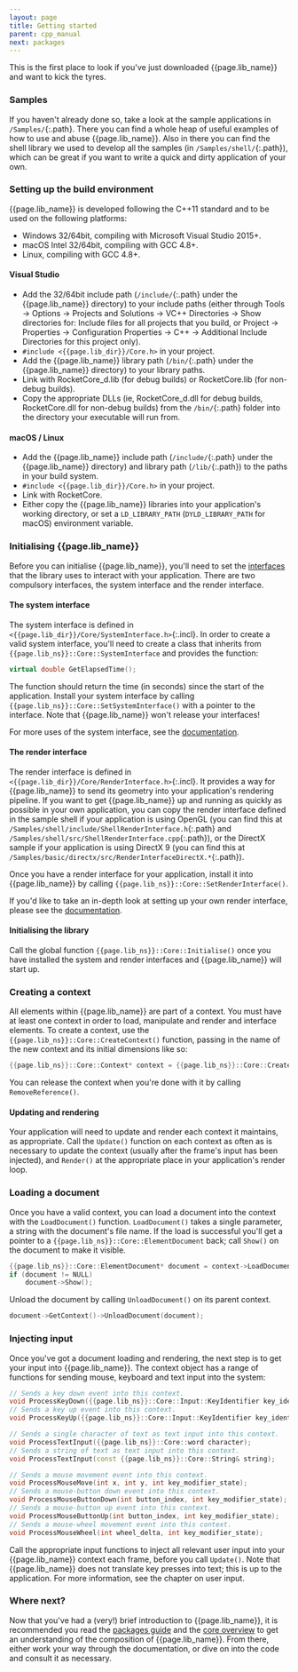 ```yaml
---
layout: page
title: Getting started
parent: cpp_manual
next: packages
---
```


This is the first place to look if you've just downloaded {{page.lib_name}} and want to kick the tyres.

### Samples

If you haven't already done so, take a look at the sample applications in `/Samples/`{:.path}. There you can find a whole heap of useful examples of how to use and abuse {{page.lib_name}}. Also in there you can find the shell library we used to develop all the samples (in `/Samples/shell/`{:.path}), which can be great if you want to write a quick and dirty application of your own.

### Setting up the build environment

{{page.lib_name}} is developed following the C++11 standard and to be used on the following platforms:

* Windows 32/64bit, compiling with Microsoft Visual Studio 2015+.
* macOS Intel 32/64bit, compiling with GCC 4.8+.
* Linux, compiling with GCC 4.8+. 

#### Visual Studio

* Add the 32/64bit include path (`/include/`{:.path} under the {{page.lib_name}} directory) to your include paths (either through Tools -> Options -> Projects and Solutions -> VC++ Directories -> Show directories for: Include files for all projects that you build, or Project -> Properties -> Configuration Properties -> C++ -> Additional Include Directories for this project only).
* `#include <{{page.lib_dir}}/Core.h>` in your project.
* Add the {{page.lib_name}} library path (`/bin/`{:.path} under the {{page.lib_name}} directory) to your library paths.
* Link with RocketCore_d.lib (for debug builds) or RocketCore.lib (for non-debug builds).
* Copy the appropriate DLLs (ie, RocketCore_d.dll for debug builds, RocketCore.dll for non-debug builds) from the `/bin/`{:.path} folder into the directory your executable will run from. 

#### macOS / Linux

* Add the {{page.lib_name}} include path (`/include/`{:.path} under the {{page.lib_name}} directory) and library path (`/lib/`{:.path}) to the paths in your build system.
* `#include <{{page.lib_dir}}/Core.h>` in your project.
* Link with RocketCore.
* Either copy the {{page.lib_name}} libraries into your application's working directory, or set a `LD_LIBRARY_PATH` (`DYLD_LIBRARY_PATH` for macOS) environment variable. 

### Initialising {{page.lib_name}}

Before you can initialise {{page.lib_name}}, you'll need to set the [interfaces](interfaces.html) that the library uses to interact with your application. There are two compulsory interfaces, the system interface and the render interface.

#### The system interface

The system interface is defined in `<{{page.lib_dir}}/Core/SystemInterface.h>`{:.incl}. In order to create a valid system interface, you'll need to create a class that inherits from `{{page.lib_ns}}::Core::SystemInterface` and provides the function:

```cpp
virtual double GetElapsedTime();
```

The function should return the time (in seconds) since the start of the application. Install your system interface by calling `{{page.lib_ns}}::Core::SetSystemInterface()` with a pointer to the interface. Note that {{page.lib_name}} won't release your interfaces!

For more uses of the system interface, see the [documentation](interfaces.html#the-system-interface).

#### The render interface

The render interface is defined in `<{{page.lib_dir}}/Core/RenderInterface.h>`{:.incl}. It provides a way for {{page.lib_name}} to send its geometry into your application's rendering pipeline. If you want to get {{page.lib_name}} up and running as quickly as possible in your own application, you can copy the render interface defined in the sample shell if your application is using OpenGL (you can find this at `/Samples/shell/include/ShellRenderInterface.h`{:.path} and `/Samples/shell/src/ShellRenderInterface.cpp`{:.path}), or the DirectX sample if your application is using DirectX 9 (you can find this at `/Samples/basic/directx/src/RenderInterfaceDirectX.*`{:.path}).

Once you have a render interface for your application, install it into {{page.lib_name}} by calling `{{page.lib_ns}}::Core::SetRenderInterface()`.

If you'd like to take an in-depth look at setting up your own render interface, please see the [documentation](interfaces.html#the-render-interface).

#### Initialising the library

Call the global function `{{page.lib_ns}}::Core::Initialise()` once you have installed the system and render interfaces and {{page.lib_name}} will start up.

### Creating a context

All elements within {{page.lib_name}} are part of a context. You must have at least one context in order to load, manipulate and render and interface elements. To create a context, use the `{{page.lib_ns}}::Core::CreateContext()` function, passing in the name of the new context and its initial dimensions like so:

```cpp
{{page.lib_ns}}::Core::Context* context = {{page.lib_ns}}::Core::CreateContext("default", {{page.lib_ns}}::Core::Vector2i(myScreenWidth, myScreenHeight));
```

You can release the context when you're done with it by calling `RemoveReference()`.

#### Updating and rendering

Your application will need to update and render each context it maintains, as appropriate. Call the `Update()` function on each context as often as is necessary to update the context (usually after the frame's input has been injected), and `Render()` at the appropriate place in your application's render loop.

### Loading a document

Once you have a valid context, you can load a document into the context with the `LoadDocument()` function. `LoadDocument()` takes a single parameter, a string with the document's file name. If the load is successful you'll get a pointer to a `{{page.lib_ns}}::Core::ElementDocument` back; call `Show()` on the document to make it visible.

```cpp
{{page.lib_ns}}::Core::ElementDocument* document = context->LoadDocument("../../assets/demo.rml");
if (document != NULL)
	document->Show();
```

Unload the document by calling `UnloadDocument()` on its parent context.

```cpp
document->GetContext()->UnloadDocument(document);
```

### Injecting input

Once you've got a document loading and rendering, the next step is to get your input into {{page.lib_name}}. The context object has a range of functions for sending mouse, keyboard and text input into the system:

```cpp
// Sends a key down event into this context.
void ProcessKeyDown({{page.lib_ns}}::Core::Input::KeyIdentifier key_identifier, int key_modifier_state);
// Sends a key up event into this context.
void ProcessKeyUp({{page.lib_ns}}::Core::Input::KeyIdentifier key_identifier, int key_modifier_state);

// Sends a single character of text as text input into this context.
void ProcessTextInput({{page.lib_ns}}::Core::word character);
// Sends a string of text as text input into this context.
void ProcessTextInput(const {{page.lib_ns}}::Core::String& string);

// Sends a mouse movement event into this context.
void ProcessMouseMove(int x, int y, int key_modifier_state);
// Sends a mouse-button down event into this context.
void ProcessMouseButtonDown(int button_index, int key_modifier_state);
// Sends a mouse-button up event into this context.
void ProcessMouseButtonUp(int button_index, int key_modifier_state);
// Sends a mouse-wheel movement event into this context.
void ProcessMouseWheel(int wheel_delta, int key_modifier_state);
```

Call the appropriate input functions to inject all relevant user input into your {{page.lib_name}} context each frame, before you call `Update()`. Note that {{page.lib_name}} does not translate key presses into text; this is up to the application. For more information, see the chapter on user input.

### Where next?

Now that you've had a (very!) brief introduction to {{page.lib_name}}, it is recommended you read the [packages guide](packages.html) and the [core overview](core_overview.html) to get an understanding of the composition of {{page.lib_name}}. From there, either work your way through the documentation, or dive on into the code and consult it as necessary. 
